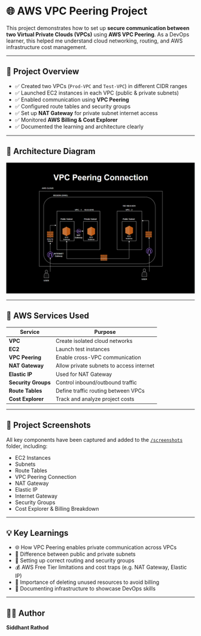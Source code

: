# 🌐 AWS VPC Peering Project

This project demonstrates how to set up **secure communication between two Virtual Private Clouds (VPCs)** using **AWS VPC Peering**. As a DevOps learner, this helped me understand cloud networking, routing, and AWS infrastructure cost management.

---

## 📌 Project Overview

- ✅ Created two VPCs (`Prod-VPC` and `Test-VPC`) in different CIDR ranges
- ✅ Launched EC2 instances in each VPC (public & private subnets)
- ✅ Enabled communication using **VPC Peering**
- ✅ Configured route tables and security groups
- ✅ Set up **NAT Gateway** for private subnet internet access
- ✅ Monitored **AWS Billing & Cost Explorer**
- ✅ Documented the learning and architecture clearly

---

## 🧱 Architecture Diagram

![VPC Peering Architecture](Architecture/ARFINAL.png)

---

## 🚀 AWS Services Used

| Service           | Purpose                                      |
|------------------|----------------------------------------------|
| **VPC**          | Create isolated cloud networks               |
| **EC2**          | Launch test instances                        |
| **VPC Peering**  | Enable cross-VPC communication               |
| **NAT Gateway**  | Allow private subnets to access internet     |
| **Elastic IP**   | Used for NAT Gateway                         |
| **Security Groups** | Control inbound/outbound traffic         |
| **Route Tables** | Define traffic routing between VPCs          |
| **Cost Explorer**| Track and analyze project costs              |

---

## 📸 Project Screenshots

All key components have been captured and added to the [`/screenshots`](./screenshots) folder, including:

- EC2 Instances
- Subnets
- Route Tables
- VPC Peering Connection
- NAT Gateway
- Elastic IP
- Internet Gateway
- Security Groups
- Cost Explorer & Billing Breakdown

---

## 💡 Key Learnings

- 🌐 How VPC Peering enables private communication across VPCs
- 📶 Difference between public and private subnets
- 🔐 Setting up correct routing and security groups
- 💰 AWS Free Tier limitations and cost traps (e.g. NAT Gateway, Elastic IP)
- 🧠 Importance of deleting unused resources to avoid billing
- 📁 Documenting infrastructure to showcase DevOps skills

---

## 🧑‍💻 Author

**Siddhant Rathod**
